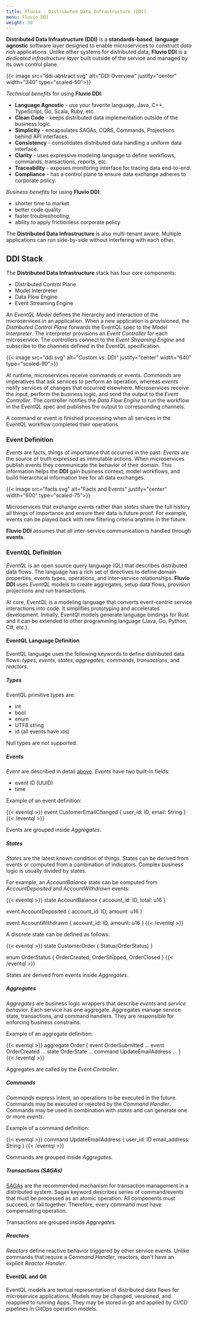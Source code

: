 ```yaml
---
title: Fluvio - Distributed Data Infrastructure (DDI)
menu: Fluvio DDI
weight: 30
---
```


**Distributed Data Infrastructure (DDI)** is a **standards-based**, **language agnostic** software layer designed to enable microservices to construct _data rich_ applications. Unlike other systems for distributed data, **Fluvio DDI** is a _dedicated infrastructure layer_ built outside of the service and managed by its own control plane.

{{< image src="ddi-abstract.svg" alt="DDI Overview" justify="center" width="340" type="scaled-50">}}

_Technical benefits_ for using **Fluvio DDI**:

* **Language Agnostic** - use your favorite language, Java, C++, TypeScript, Go, Scala, Ruby, etc.
* **Clean Code** - keeps distributed data implementation outside of the business logic.
* **Simplicity** - encapsulates SAGAs, CQRS, Commands, Projections behind API interfaces.
* **Consistency** - consolidates distributed data handling a uniform data interface.
* **Clarity** - uses expressive modeling language to define workflows, commands, transactions, reports, etc.
* **Traceability** - exposes monitoring interface for tracing data end-to-end.
* **Compliance** - has a control plane to ensure data exchange adheres to corporate policy.

_Business benefits_ for using **Fluvio DDI**:
 
* shorter time to market
* better code quality
* faster troubleshooting,
* ability to apply frictionless corporate policy

The **Distributed Data Infrastructure** is also multi-tenant aware. Multiple applications can run side-by-side without interfering with each other.

## DDI Stack

The **Distributed Data Infrastructure** stack has four core components:

* Distributed Control Plane
* Model Interpreter
* Data Flow Engine
* Event Streaming Engine

An _EventQL Model_ defines the hierarchy and interaction of the microservices in an application. When a new application is provisioned, the _Distributed Control Plane_ forwards the EventQL spec to the _Model Interpreter_. The interpreter provisions an _Event Controller_ for each microservice. The controllers connect to the _Event Streaming Engine_ and subscribe to the channels defined in the EventQL specification.

{{< image src="ddi.svg" alt="Custom vs. DDI" justify="center" width="640" type="scaled-90">}}

At runtime, microservices receive commands or events. _Commands_ are imperatives that ask services to perform an operation, whereas _events_ notify services of changes that occurred elsewhere. Microservices receive the input, perform the business logic, and send the output to the _Event Controller_. The controller notifies the _Data Flow Engine_ to run the workflow in the EventQL spec and publishes the output to corresponding channels. 

A command or event is finished processing when all services in the EventQL workflow completed their operations.

### Event Definition

_Events_ are facts, things of importance that occurred in the past. _Events_ are the source of truth expressed as immutable actions. When microservices publish events they communicate the behavior of their domain. This information helps the **DDI** gain business context, model workflows, and build hierarchical information tree for all data exchanges.

{{< image src="facts.svg" alt="Facts and Events" justify="center" width="600" type="scaled-75">}}

Microservices that exchange _events_ rather than _states_ share the full history all things of importance and ensure their data is future proof. For example, events can be played back with new filtering criteria anytime in the future.

**Fluvio DDI** assumes that all inter-service communication is handled through **events**. 


### EventQL Definition

_EventQL_ is an open source query language (QL) that describes distributed data flows. The language has a rich set of directives to define domain properties, events types, operations, and inter-service relationships. **Fluvio DDI** uses _EventQL_ models to create aggregates, setup data flows, provision projections and run transactions.

At core, EventQL is a modeling language that converts event-centric service interactions into code. It simplifies prototyping and accelerates development. Initially, EventQl models generate language bindings for Rust and it can be extended to other programming language (Java, Go, Python, C#, etc.).

#### EventQL Language Definition

EventQL language uses the following keywords to define distributed data flows: _types, events, states, aggregates, commands, transactions_, and _reactors_.


##### Types

EventQL primitive types are:

* int
* bool
* enum
* UTF8 string
* id (all events have ids)

Null types are not supported. 


##### Events

_Event_ are described in detail [above](http://localhost:1313/docs/concepts/ddi/#event-definition). _Events_ have two built-in fields:

* event ID (UUID)
* time

Example of an event definition:

{{< eventql >}}
<eql>event</eql> CustomerEmailChanged {
   user_id: ID,
   email: String
}
{{< /eventql >}}

Events are grouped inside _Aggregates_.

##### States

_States_ are the latest known condition of things. States can be derived from events or computed from a combination of indicators. Complex business logic is usually divided by states.

For example, an _AccountBalance_ state can be computed from _AccountDeposited_ and _AccountWithdrawn_ events:

{{< eventql >}}
<eql>state</eql> AccountBalance {
    account_id: ID,
    total: u16
}

<eql>event</eql> AccountDeposited {
    account_id: ID,
    amount: u16
 }
 
<eql>event</eql> AccountWithdrawn {
    account_id: ID,
    amount: u16
 }
{{< /eventql >}}

A discrete state can be defined as follows:

{{< eventql >}}
<eql>state</eql> CustomerOrder {
    Status(OrderStatus)
}

<eql>enum</eql> OrderStatus {
   OrderCreated,
   OrderShipped,
   OrderClosed
}
{{< /eventql >}}

States are derived from events inside _Aggregates_.


##### Aggregates

_Aggregates_ are business logic wrappers that describe _events_ and _service behavior_. Each service has one aggregate. Aggregates manage service state, transactions, and command handlers. They are responsible for enforcing business constrains.

Example of an aggregate definition:

{{< eventql >}}
<eql>aggregate</eql> Order {
    <eqk>event</eqk> OrderSubmitted ...
    <eqk>event</eqk> OrderCreated ...
    <eqk>state</eqk> OrderState ...
    <eqk>command</eqk> UpdateEmailAddress ...
}   
{{< /eventql >}}

Aggregates are called by the _Event Controller_.


##### Commands

_Commands_ express intent, an operations to be executed in the future. Commands may be executed or rejected by the _Command Handler_. Commands may be used in combination with _states_ and can generate one or more _events_.

Example of a command definition:

{{< eventql >}}
<eql>command</eql> UpdateEmailAddress {
    user_id: ID
    email_address: String
}
{{< /eventql >}}

Commands are grouped inside _Aggregates_.


##### Transactions (SAGAs)

[SAGAs](http://www.cs.cornell.edu/andru/cs711/2002fa/reading/sagas.pdf) are the recommended mechanism for transaction management in a distributed system. Sagas keyword describes series of command/events that must be processed as an atomic operation. All components must succeed, or fail together. Therefore, every command must have compensating operation.

Transactions are grouped inside _Aggregates_.

##### Reactors

_Reactors_ define reactive behavior triggered by other service events. Unlike commands that require a _Command Handler_, reactors, don't have an explicit _Reactor Handler_.


#### EventQL and Git
EventQL models are textual representation of distributed data flows for microservice applications. Models may be changed, versioned, and reapplied to running Apps. They may be stored in git and applied by CI/CD pipelines in GitOps operation models.

